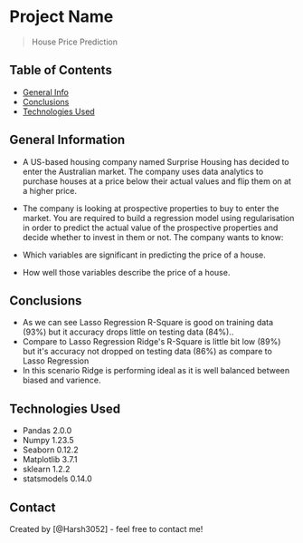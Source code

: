 # Project Name
> House Price Prediction


## Table of Contents
* [General Info](#general-information)
* [Conclusions](#conclusions)
* [Technologies Used](#technologies-used)

<!-- You can include any other section that is pertinent to your problem -->

## General Information
- A US-based housing company named Surprise Housing has decided to enter the Australian market. The company uses data analytics to purchase houses at a price below their actual values and flip them on at a higher price. 

- The company is looking at prospective properties to buy to enter the market. You are required to build a regression model using regularisation in order to predict the actual value of the prospective properties and decide whether to invest in them or not. The company wants to know:

- Which variables are significant in predicting the price of a house.
- How well those variables describe the price of a house.

<!-- You don't have to answer all the questions - just the ones relevant to your project. -->

## Conclusions
- As we can see Lasso Regression R-Square is good on training data (93%) but it accuracy drops little on testing data (84%)..
- Compare to Lasso Regression Ridge's R-Square is little bit low (89%) but it's accuracy not dropped on testing data (86%) as compare to Lasso Regression
- In this scenario Ridge is performing ideal as it is well balanced between biased and varience.

<!-- You don't have to answer all the questions - just the ones relevant to your project. -->


## Technologies Used
- Pandas 2.0.0
- Numpy 1.23.5
- Seaborn 0.12.2
- Matplotlib 3.7.1
- sklearn 1.2.2
- statsmodels 0.14.0

<!-- As the libraries versions keep on changing, it is recommended to mention the version of library used in this project -->


## Contact
Created by [@Harsh3052] - feel free to contact me!


<!-- Optional -->
<!-- ## License -->
<!-- This project is open source and available under the [... License](). -->

<!-- You don't have to include all sections - just the one's relevant to your project -->